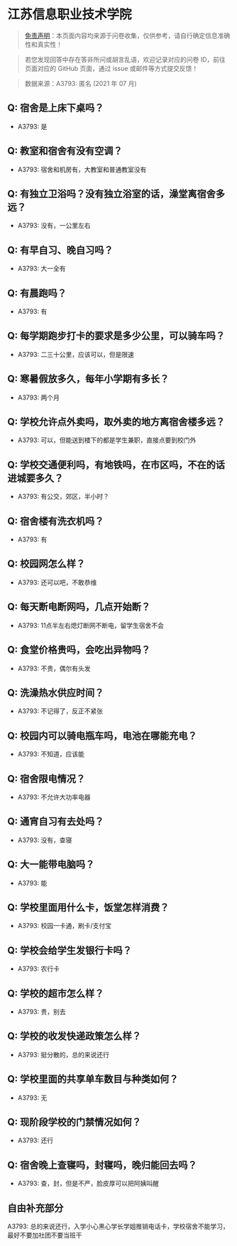 # 江苏信息职业技术学院

> [免责声明](https://colleges.chat/#_3)：本页面内容均来源于问卷收集，仅供参考，请自行确定信息准确性和真实性！

> 若您发现回答中存在答非所问或胡言乱语，欢迎记录对应的问卷 ID，前往页面对应的 GitHub 页面，通过 issue 或邮件等方式提交反馈！

> 数据来源：A3793: 匿名 (2021 年 07 月)

## Q: 宿舍是上床下桌吗？

- A3793: 是

## Q: 教室和宿舍有没有空调？

- A3793: 宿舍和机房有，大教室和普通教室没有

## Q: 有独立卫浴吗？没有独立浴室的话，澡堂离宿舍多远？

- A3793: 没有，一公里左右

## Q: 有早自习、晚自习吗？

- A3793: 大一全有

## Q: 有晨跑吗？

- A3793: 有

## Q: 每学期跑步打卡的要求是多少公里，可以骑车吗？

- A3793: 二三十公里，应该可以，但是限速

## Q: 寒暑假放多久，每年小学期有多长？

- A3793: 两个月

## Q: 学校允许点外卖吗，取外卖的地方离宿舍楼多远？

- A3793: 可以，但能送到楼下的都是学生兼职，直接点要到校门外

## Q: 学校交通便利吗，有地铁吗，在市区吗，不在的话进城要多久？

- A3793: 有公交，郊区，半小时？

## Q: 宿舍楼有洗衣机吗？

- A3793: 有

## Q: 校园网怎么样？

- A3793: 还可以吧，不敢恭维

## Q: 每天断电断网吗，几点开始断？

- A3793: 11点半左右熄灯断网不断电，留学生宿舍不会

## Q: 食堂价格贵吗，会吃出异物吗？

- A3793: 不贵，偶尔有头发

## Q: 洗澡热水供应时间？

- A3793: 不记得了，反正不紧张

## Q: 校园内可以骑电瓶车吗，电池在哪能充电？

- A3793: 不知道，应该能

## Q: 宿舍限电情况？

- A3793: 不允许大功率电器

## Q: 通宵自习有去处吗？

- A3793: 没有，查寝

## Q: 大一能带电脑吗？

- A3793: 能

## Q: 学校里面用什么卡，饭堂怎样消费？

- A3793: 校园一卡通，刷卡/支付宝

## Q: 学校会给学生发银行卡吗？

- A3793: 农行卡

## Q: 学校的超市怎么样？

- A3793: 贵，别去

## Q: 学校的收发快递政策怎么样？

- A3793: 挺分散的，总的来说还行

## Q: 学校里面的共享单车数目与种类如何？

- A3793: 无

## Q: 现阶段学校的门禁情况如何？

- A3793: 还行

## Q: 宿舍晚上查寝吗，封寝吗，晚归能回去吗？

- A3793: 查，封，但是不严，脸皮厚可以把阿姨叫醒

## 自由补充部分

A3793: 总的来说还行，入学小心黑心学长学姐推销电话卡，学校宿舍不能学习，最好不要加社团不要当班干